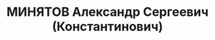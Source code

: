 ---
title: МИНЯТОВ Александр Сергеевич (Константинович)
description: "(1908, Москва — 28 апреля 1937) \n  Родился в семье адвоката К. А. Минятова.\
  \ Не ранее 1917 семья переехала в Тюмень, затем (после расстрела К. А. Минятова\
  \ в 1918) — в Томск. \n  Брат — Виктор Константинович Минятов — инженер, преподаватель\
  \ Кемеровского горного института. \n  Окончил математическое отделение физико-математического\
  \ факультета Томского государственного университета (ТГУ) в 1929. Дипломная работа\
  \ на тему «О делениях бинарных форм данного линейного вида» (не защищал ввиду отмены\
  \ защиты дипломных работ в это время). \n  В 1927 преподавал на курсах по подготовке\
  \ в вуз при ТГУ. В 1929 преподавал на курсах по подготовке в вуз при паровозных\
  \ депо станции Тайга. \n  С осени 1929 — сверхштатный ассистент по кафедре математики\
  \ в Сибирском технологическом институте. \n  В 1930/1931 учебном году- штатный ассистент\
  \ в Сибирском угольном институте и, кроме того, по совместительству в ТГУ. \n  С\
  \ 1931/1932 учебного года — штатный ассистент ТГУ, вёл самостоятельное преподавание\
  \ различных математических дисциплин. \n  В 1932/1933 учебном году — доцент ТГУ,\
  \ одновременно читал лекции по теоретической механике в Сибирском геологоразведочном\
  \ институте. \n  В 1933/1934 учебном году году — доцент ТГУ, заведующий кафедрой\
  \ теоретической механики в Сибирском горном институте. \n  С 1934 — и. о. заведующего\
  \ кафедрой теоретической механики ТГУ. Рекомендуя А. К. Минятова на эту должность,\
  \ профессор В. Д. Кузнецов характеризовал его как «весьма талантливого педагога\
  \ и научного работника». \n  Также был заведующим сектором НИИ математики и механики\
  \ (НИИ ММ) при ТГУ. \n  Арестован 15 сентября 1936, обвинён в участии в деятельности\
  \ «троцкистской фашистско-террористической организации». По воспоминаниям его брата\
  \ В. К. Минятова, был арестован на вокзале по возвращении из научной командировки\
  \ в Москву. Приговорён к расстрелу 28 апреля 1937 и в тот же день расстрелян."
---